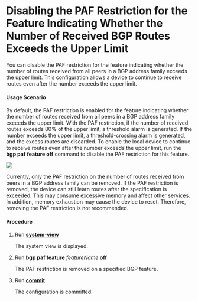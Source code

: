 Disabling the PAF Restriction for the Feature Indicating Whether the Number of Received BGP Routes Exceeds the Upper Limit
==========================================================================================================================

You can disable the PAF restriction for the feature indicating whether the number of routes received from all peers in a BGP address family exceeds the upper limit. This configuration allows a device to continue to receive routes even after the number exceeds the upper limit.

#### Usage Scenario

By default, the PAF restriction is enabled for the feature indicating whether the number of routes received from all peers in a BGP address family exceeds the upper limit. With the PAF restriction, if the number of received routes exceeds 80% of the upper limit, a threshold alarm is generated. If the number exceeds the upper limit, a threshold-crossing alarm is generated, and the excess routes are discarded. To enable the local device to continue to receive routes even after the number exceeds the upper limit, run the **bgp paf feature off** command to disable the PAF restriction for this feature.

![](../../../../public_sys-resources/caution_3.0-en-us.png) 

Currently, only the PAF restriction on the number of routes received from peers in a BGP address family can be removed. If the PAF restriction is removed, the device can still learn routes after the specification is exceeded. This may consume excessive memory and affect other services. In addition, memory exhaustion may cause the device to reset. Therefore, removing the PAF restriction is not recommended.



#### Procedure

1. Run [**system-view**](cmdqueryname=system-view)
   
   
   
   The system view is displayed.
2. Run [**bgp paf feature**](cmdqueryname=bgp+paf+feature+off) *featureName* **off**
   
   
   
   The PAF restriction is removed on a specified BGP feature.
3. Run [**commit**](cmdqueryname=commit)
   
   
   
   The configuration is committed.